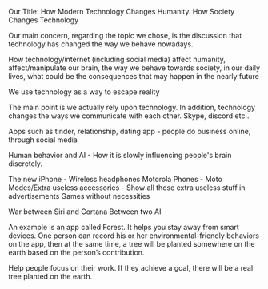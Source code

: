 Our Title: How Modern Technology Changes Humanity.
           How Society Changes Technology

Our main concern, regarding the topic we chose, is the discussion that technology has changed the way we behave nowadays.

How technology/internet (including social media) affect humanity,  affect/manipulate  our brain, the way we behave towards society, in our daily lives, what could be the consequences that may happen in the nearly future

We use technology as a way to escape reality

 The main point is we actually rely upon technology. In addition, technology changes the ways we communicate with each other.  Skype, discord etc..

Apps such as tinder, relationship, dating app - people do business online, through social media

Human behavior and AI - How it is slowly influencing people's brain discretely.  

The new iPhone - Wireless headphones
Motorola Phones - Moto Modes/Extra useless accessories - Show all those extra useless stuff in advertisements 
Games without necessities

War between Siri and Cortana
Between two AI

An example is an app called  Forest. It helps you stay away from smart devices. One person can record his or her environmental-friendly behaviors on the app, then at the same time, a tree will be planted somewhere on the earth based on the person’s contribution.

Help people focus on their work. If they achieve a goal, there will be a real tree planted on the earth.
